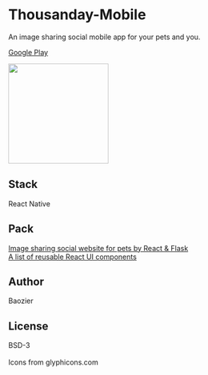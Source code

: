 # Thousanday-Mobile
An image sharing social mobile app for your pets and you. <br/>

[Google Play](https://play.google.com/store/apps/details?id=com.thousanday)<br/>

<img src="https://github.com/byn9826/Thousanday-Mobile/blob/master/example.gif?raw=true" width="200px" /><br/>

Stack
--
React Native

Pack
--
[Image sharing social website for pets by React & Flask](https://github.com/byn9826/Thousand-Day)<br/>
[A list of reusable React UI components](https://github.com/byn9826/Thousanday-React)

Author
--
Baozier

License
--
BSD-3 <br /><br />
Icons from glyphicons.com
